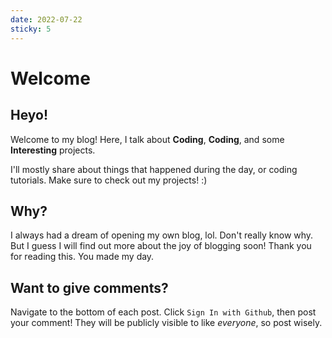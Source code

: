 ```yaml
---
date: 2022-07-22
sticky: 5
---
```


# Welcome

## Heyo!
Welcome to my blog! Here, I talk about **Coding**, **Coding**, and some **Interesting** projects.

I'll mostly share about things that happened during the day, or coding tutorials. Make sure to check out my projects! :)

## Why?
I always had a dream of opening my own blog, lol. Don't really know why. But I guess I will find out more about the joy of blogging soon! Thank you for reading this. You made my day.

## Want to give comments?
Navigate to the bottom of each post. Click `Sign In with Github`, then post your comment! They will be publicly visible to like *everyone*, so post wisely.